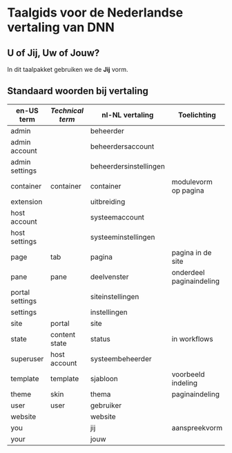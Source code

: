 # Taalgids voor de Nederlandse vertaling van DNN

## U of Jij, Uw of Jouw?

In dit taalpakket gebruiken we de **Jij** vorm.

## Standaard woorden bij vertaling

en-US term | *Technical term* | nl-NL vertaling | Toelichting
--- | --- | --- | ---
admin |  | beheerder |  
admin account |  | beheerdersaccount |  
admin settings |  | beheerdersinstellingen |  
container | container | container | modulevorm op pagina
extension |  | uitbreiding | 
host account |  | systeemaccount | 
host settings |  | systeeminstellingen | 
page | tab | pagina | pagina in de site
pane | pane | deelvenster | onderdeel paginaindeling
portal settings |  | siteinstellingen |
settings |  | instellingen |  
site | portal | site | 
state | content state | status | in workflows
superuser | host account | systeembeheerder | 
template | template | sjabloon | voorbeeld indeling
theme | skin | thema | paginaindeling
user | user | gebruiker | 
website |  | website |
you | | jij | aanspreekvorm
your | | jouw | 
